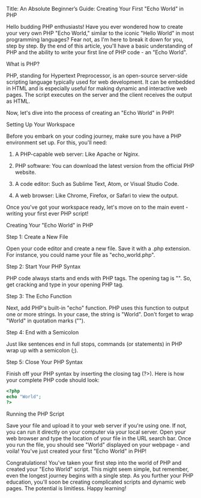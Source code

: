 Title: An Absolute Beginner’s Guide: Creating Your First "Echo World" in PHP

Hello budding PHP enthusiasts! Have you ever wondered how to create your very own PHP "Echo World," similar to the iconic "Hello World" in most programming languages? Fear not, as I'm here to break it down for you, step by step. By the end of this article, you'll have a basic understanding of PHP and the ability to write your first line of PHP code - an "Echo World".

What is PHP?

PHP, standing for Hypertext Preprocessor, is an open-source server-side scripting language typically used for web development. It can be embedded in HTML and is especially useful for making dynamic and interactive web pages. The script executes on the server and the client receives the output as HTML.

Now, let's dive into the process of creating an "Echo World" in PHP!

Setting Up Your Workspace

Before you embark on your coding journey, make sure you have a PHP environment set up. For this, you'll need:

1. A PHP-capable web server: Like Apache or Nginx.

2. PHP software: You can download the latest version from the official PHP website.

3. A code editor: Such as Sublime Text, Atom, or Visual Studio Code.

4. A web browser: Like Chrome, Firefox, or Safari to view the output.

Once you've got your workspace ready, let's move on to the main event - writing your first ever PHP script!

Creating Your "Echo World" in PHP

Step 1: Create a New File

Open your code editor and create a new file. Save it with a .php extension. For instance, you could name your file as "echo_world.php".

Step 2: Start Your PHP Syntax

PHP code always starts and ends with PHP tags. The opening tag is "<?php" and the ending tag is "?>". So, get cracking and type in your opening PHP tag.

Step 3: The Echo Function

Next, add PHP's built-in "echo" function. PHP uses this function to output one or more strings. In your case, the string is "World". Don't forget to wrap "World" in quotation marks (""). 

Step 4: End with a Semicolon

Just like sentences end in full stops, commands (or statements) in PHP wrap up with a semicolon (;).

Step 5: Close Your PHP Syntax

Finish off your PHP syntax by inserting the closing tag (?>). Here is how your complete PHP code should look:

``` php
<?php
echo "World";
?>
```

Running the PHP Script

Save your file and upload it to your web server if you're using one. If not, you can run it directly on your computer via your local server. Open your web browser and type the location of your file in the URL search bar. Once you run the file, you should see "World" displayed on your webpage - and voila! You've just created your first "Echo World" in PHP!

Congratulations! You've taken your first step into the world of PHP and created your "Echo World" script. This might seem simple, but remember, even the longest journey begins with a single step. As you further your PHP education, you'll soon be creating complicated scripts and dynamic web pages. The potential is limitless. Happy learning!
